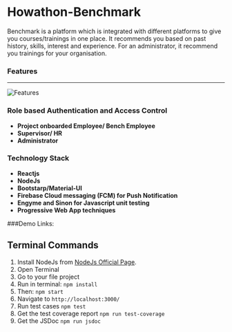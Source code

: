 # Howathon-Benchmark
Benchmark is a platform which is integrated with different platforms to give you courses/trainings in one place. It recommends you based on past history, skills, interest and experience. For an administrator, it recommend you trainings for your organisation.

### Features

------------

 ![Features](https://s3.ap-south-1.amazonaws.com/benchmark-dam/screenshots/features.png "Features")
 

### Role based Authentication and Access Control
-  **Project onboarded Employee/ Bench Employee**
-  **Supervisor/ HR**
-  **Administrator**

### Technology Stack
- **Reactjs**
- **NodeJs**
- **Bootstarp/Material-UI**
- **Firebase Cloud messaging (FCM) for Push Notification**
- **Engyme and Sinon for Javascript unit testing**
- **Progressive Web App techniques**

###Demo Links:
 

## Terminal Commands

1. Install NodeJs from [NodeJs Official Page](https://nodejs.org/en).
2. Open Terminal
3. Go to your file project
4. Run in terminal: ```npm install```
5. Then: ```npm start```
6. Navigate to `http://localhost:3000/`
7. Run test cases ```npm test```
8. Get the test coverage report ```npm run test-coverage```
9. Get the JSDoc ```npm run jsdoc```
